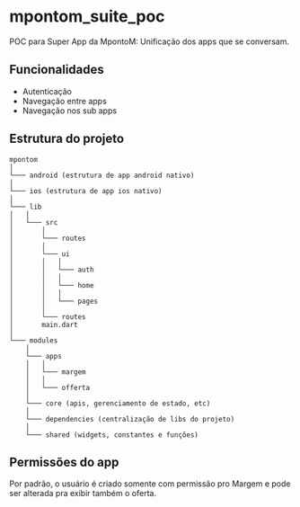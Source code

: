 # mpontom_suite_poc

POC para Super App da MpontoM: Unificação dos apps que se conversam.


## Funcionalidades
- Autenticação
- Navegação entre apps
- Navegação nos sub apps

## Estrutura do projeto

```
mpontom
│   
└─── android (estrutura de app android nativo)
│
└─── ios (estrutura de app ios nativo)
│
└─── lib
│   │
│   └─── src
│       │
│       └─── routes
│       │
│       └─── ui
│       │   │
│       │   └─── auth 
│       │   │
│       │   └─── home
│       │   │
│       │   └─── pages
│       │       
│       └─── routes
│       main.dart
│
└─── modules
    │
    └─── apps
    │   │
    │   └─── margem
    │   │
    │   └─── offerta
    │
    └─── core (apis, gerenciamento de estado, etc)
    │
    └─── dependencies (centralização de libs do projeto)
    │
    └─── shared (widgets, constantes e funções)
```

## Permissões do app

Por padrão, o usuário é criado somente com permissão pro Margem e pode ser alterada pra exibir também o oferta.